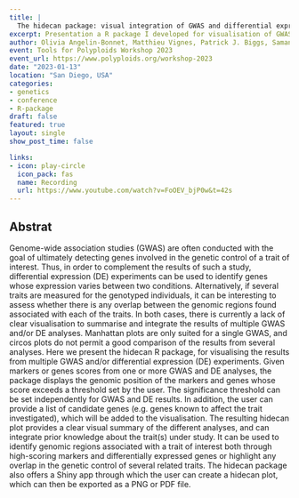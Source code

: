```yaml
---
title: |
  The hidecan package: visual integration of GWAS and differential expression results
excerpt: Presentation a R package I developed for visualisation of GWAS and DE results.
author: Olivia Angelin-Bonnet, Matthieu Vignes, Patrick J. Biggs, Samantha Baldwin and Susan Thomson
event: Tools for Polyploids Workshop 2023
event_url: https://www.polyploids.org/workshop-2023
date: "2023-01-13"
location: "San Diego, USA"
categories:
- genetics
- conference
- R-package
draft: false
featured: true
layout: single
show_post_time: false

links:
- icon: play-circle
  icon_pack: fas
  name: Recording
  url: https://www.youtube.com/watch?v=FoOEV_bjP0w&t=42s
---
```


## Abstrat

Genome-wide association studies (GWAS) are often conducted with the goal of ultimately detecting genes involved in the genetic control of a trait of interest. Thus, in order to complement the results of such a study, differential expression (DE) experiments can be used to identify genes whose expression varies between two conditions. Alternatively, if several traits are measured for the genotyped individuals, it can be interesting to assess whether there is any overlap between the genomic regions found associated with each of the traits. In both cases, there is currently a lack of clear visualisation to summarise and integrate the results of multiple GWAS and/or DE analyses. Manhattan plots are only suited for a single GWAS, and circos plots do not permit a good comparison of the results from several analyses. Here we present the hidecan R package, for visualising the results from multiple GWAS and/or differential expression (DE) experiments. Given markers or genes scores from one or more GWAS and DE analyses, the package displays the genomic position of the markers and genes whose score exceeds a threshold set by the user. The significance threshold can be set independently for GWAS and DE results. In addition, the user can provide a list of candidate genes (e.g. genes known to affect the trait investigated), which will be added to the visualisation. The resulting hidecan plot provides a clear visual summary of the different analyses, and can integrate prior knowledge about the trait(s) under study. It can be used to identify genomic regions associated with a trait of interest both through high-scoring markers and differentially expressed genes or highlight any overlap in the genetic control of several related traits. The hidecan package also offers a Shiny app through which the user can create a hidecan plot, which can then be exported as a PNG or PDF file.
